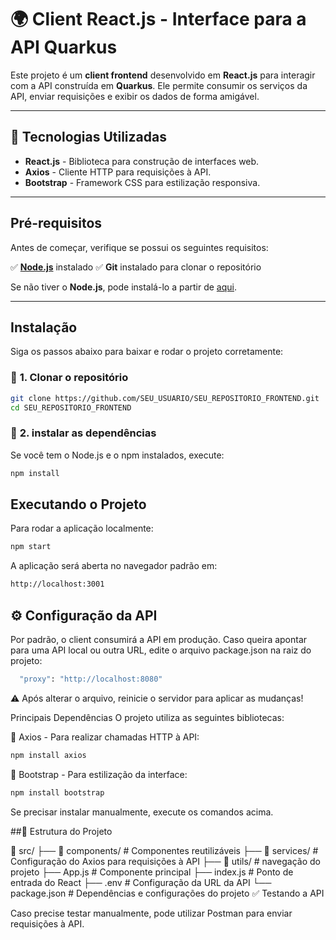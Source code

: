 # 🌍 Client React.js - Interface para a API Quarkus  

Este projeto é um **client frontend** desenvolvido em **React.js** para interagir com a API construída em **Quarkus**. Ele permite consumir os serviços da API, enviar requisições e exibir os dados de forma amigável.  

---

## 📌 Tecnologias Utilizadas  

- **React.js** - Biblioteca para construção de interfaces web.  
- **Axios** - Cliente HTTP para requisições à API.  
- **Bootstrap** - Framework CSS para estilização responsiva.  

---

##  Pré-requisitos  

Antes de começar, verifique se possui os seguintes requisitos:  

✅ **[Node.js](https://nodejs.org/en/download)** instalado
✅ **Git** instalado para clonar o repositório  

Se não tiver o **Node.js**, pode instalá-lo a partir de [aqui](https://nodejs.org/).  

---

## Instalação  

Siga os passos abaixo para baixar e rodar o projeto corretamente:  

### 🔹 **1. Clonar o repositório**  

```sh
git clone https://github.com/SEU_USUARIO/SEU_REPOSITORIO_FRONTEND.git
cd SEU_REPOSITORIO_FRONTEND
```
### 🔹 **2. instalar as dependências**  
Se você tem o Node.js e o npm instalados, execute:

```sh
npm install
```

## Executando o Projeto
Para rodar a aplicação localmente:

```sh
npm start
```
A aplicação será aberta no navegador padrão em:

```sh
http://localhost:3001

```

## ⚙️ Configuração da API
Por padrão, o client consumirá a API em produção. Caso queira apontar para uma API local ou outra URL, edite o arquivo package.json na raiz do projeto:

```sh
  "proxy": "http://localhost:8080"

```

⚠️ Após alterar o arquivo, reinicie o servidor para aplicar as mudanças!

 Principais Dependências
O projeto utiliza as seguintes bibliotecas:

📌 Axios - Para realizar chamadas HTTP à API:

```sh
npm install axios
```

📌 Bootstrap - Para estilização da interface:

```sh
npm install bootstrap
```
Se precisar instalar manualmente, execute os comandos acima.

##📝 Estrutura do Projeto

📂 src/
 ├── 📂 components/   # Componentes reutilizáveis
 ├── 📂 services/     # Configuração do Axios para requisições à API
 ├── 📂 utils/       # navegação do projeto
 ├── App.js          # Componente principal
 ├── index.js        # Ponto de entrada do React
 ├── .env            # Configuração da URL da API
 └── package.json    # Dependências e configurações do projeto
✅ Testando a API


Caso precise testar manualmente, pode utilizar Postman para enviar requisições à API.

